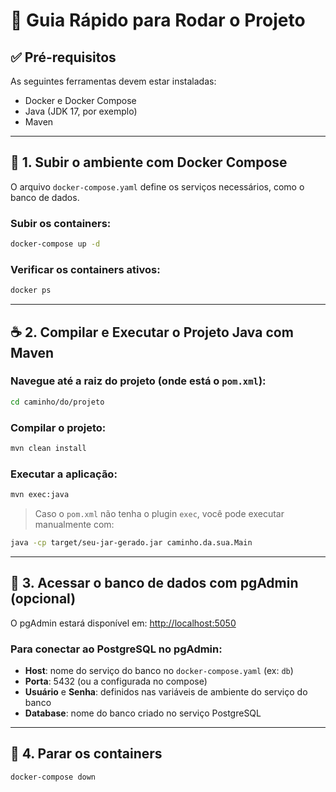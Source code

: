 # 🚀 Guia Rápido para Rodar o Projeto

## ✅ Pré-requisitos

As seguintes ferramentas devem estar instaladas:

- Docker e Docker Compose
- Java (JDK 17, por exemplo)
- Maven

---

## 🐳 1. Subir o ambiente com Docker Compose

O arquivo `docker-compose.yaml` define os serviços necessários, como o banco de dados.

### Subir os containers:

```bash
docker-compose up -d
```

### Verificar os containers ativos:

```bash
docker ps
```

---

## ☕ 2. Compilar e Executar o Projeto Java com Maven

### Navegue até a raiz do projeto (onde está o `pom.xml`):

```bash
cd caminho/do/projeto
```

### Compilar o projeto:

```bash
mvn clean install
```

### Executar a aplicação:

```bash
mvn exec:java
```

> Caso o `pom.xml` não tenha o plugin `exec`, você pode executar manualmente com:

```bash
java -cp target/seu-jar-gerado.jar caminho.da.sua.Main
```

---

## 🧪 3. Acessar o banco de dados com pgAdmin (opcional)

O pgAdmin estará disponível em: [http://localhost:5050](http://localhost:5050)

### Para conectar ao PostgreSQL no pgAdmin:

- **Host**: nome do serviço do banco no `docker-compose.yaml` (ex: `db`)
- **Porta**: 5432 (ou a configurada no compose)
- **Usuário** e **Senha**: definidos nas variáveis de ambiente do serviço do banco
- **Database**: nome do banco criado no serviço PostgreSQL

---

## 🧹 4. Parar os containers

```bash
docker-compose down
```

